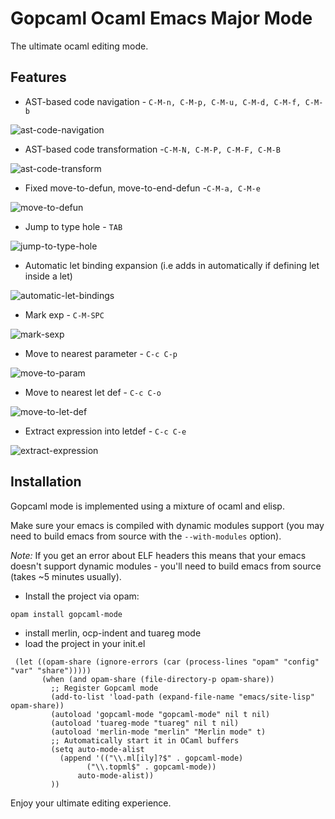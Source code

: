 # Gopcaml Ocaml Emacs Major Mode

The ultimate ocaml editing mode.

## Features
- AST-based code navigation - `C-M-n, C-M-p, C-M-u, C-M-d, C-M-f, C-M-b`

![ast-code-navigation](https://gitlab.com/gopiandcode/gopcaml-mode/-/raw/master/images/gopcaml_move_expression_example.gif?inline=false)

- AST-based code transformation -`C-M-N, C-M-P, C-M-F, C-M-B`

![ast-code-transform](https://gitlab.com/gopiandcode/gopcaml-mode/-/raw/master/images/gopcaml_move_function_example.gif?inline=false)

- Fixed move-to-defun, move-to-end-defun -`C-M-a, C-M-e`

![move-to-defun](https://gitlab.com/gopiandcode/gopcaml-mode/-/raw/master/images/gopcaml_move_to_defun_example.gif?inline=false)

- Jump to type hole - `TAB`

![jump-to-type-hole](https://gitlab.com/gopiandcode/gopcaml-mode/-/raw/master/images/gopcaml_move_to_type_hole.gif?inline=false)

- Automatic let binding expansion (i.e adds in automatically if defining let inside a let)

![automatic-let-bindings](https://gitlab.com/gopiandcode/gopcaml-mode/-/raw/master/images/gopcaml_auto_let_binding_example.gif?inline=false)

- Mark exp - `C-M-SPC`

![mark-sexp](https://gitlab.com/gopiandcode/gopcaml-mode/-/raw/master/images/gopcaml_mark_sexp.gif?inline=false)

- Move to nearest parameter - `C-c C-p`

![move-to-param](https://gitlab.com/gopiandcode/gopcaml-mode/-/raw/master/images/gopcaml_move_to_parameter.gif?inline=false)

- Move to nearest let def - `C-c C-o`

![move-to-let-def](https://gitlab.com/gopiandcode/gopcaml-mode/-/raw/master/images/gopcaml_move_to_nearest_letdef.gif?inline=false)

- Extract expression into letdef - `C-c C-e`

![extract-expression](https://gitlab.com/gopiandcode/gopcaml-mode/-/raw/master/images/gopcaml_extraction_expressions.gif?inline=false)


## Installation
Gopcaml mode is implemented using a mixture of ocaml and elisp.

Make sure your emacs is compiled with dynamic modules support (you may need to build emacs from source with the `--with-modules` option).

*Note:* If you get an error about ELF headers this means that your emacs doesn't support dynamic modules - you'll need to build emacs from source (takes ~5 minutes usually).

- Install the project via opam:
```sh
opam install gopcaml-mode
```
- install merlin, ocp-indent and tuareg mode
- load the project in your init.el
```elisp
 (let ((opam-share (ignore-errors (car (process-lines "opam" "config" "var" "share")))))
	   (when (and opam-share (file-directory-p opam-share))
	     ;; Register Gopcaml mode
	     (add-to-list 'load-path (expand-file-name "emacs/site-lisp" opam-share))
         (autoload 'gopcaml-mode "gopcaml-mode" nil t nil)
         (autoload 'tuareg-mode "tuareg" nil t nil)
         (autoload 'merlin-mode "merlin" "Merlin mode" t)
	     ;; Automatically start it in OCaml buffers
	     (setq auto-mode-alist
		   (append '(("\\.ml[ily]?$" . gopcaml-mode)
			     ("\\.topml$" . gopcaml-mode))
			   auto-mode-alist))
	     ))
```

Enjoy your ultimate editing experience.
